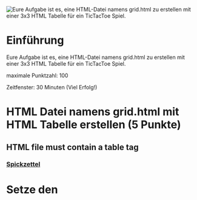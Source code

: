 ![Eure Aufgabe ist es, eine HTML-Datei namens grid.html zu erstellen mit einer 3x3 HTML Tabelle für ein TicTacToe Spiel.](https://upload.wikimedia.org/wikipedia/commons/thumb/3/32/Tic_tac_toe.svg/640px-Tic_tac_toe.svg.png)
# Einführung
Eure Aufgabe ist es, eine HTML-Datei namens grid.html zu erstellen mit einer 3x3 HTML Tabelle für ein TicTacToe Spiel.

maximale Punktzahl: 100

Zeitfenster: 30 Minuten (Viel Erfolg!)

# HTML Datei namens grid.html mit HTML Tabelle erstellen (5 Punkte)
## HTML file must contain a table tag

### [Spickzettel](https://www.w3schools.com/tags/tag_table.asp) 

# Setze den <title> Tag auf 'Welcome to TicTacToe' (5 Punkte)
## Set the title tag to 'Welcome to TicTacToe'

# Tabelle mit Tabellenüberschrift erstellen (10 Punkte)
## Include a table caption titled 'TicTacToe'

# Setze die ID der Tabelle auf 'game' (5 Punkte)
## Set the table ID to 'game'

### [Spickzettel](https://www.w3schools.com/html/html_id.asp) 

# HTML Tabelle um 9 Tabellenfelder erweitern (10 Punkte)
## Create nine cells within the table

# Jeweils pro Tabellenfeld einen <button> hinzufügen (15 Punkte)
## Place a button in each cell

### [Spickzettel](https://www.w3schools.com/tags/tag_button.asp) 

# Jeder Button sollte X anzeigen (20 Punkte)
## Place a button with 'X' in each cell

### [Spickzettel](https://www.w3schools.com/tags/tag_button.asp) 

# Benennen der IDs jedes Buttons von cell1 bis cell9 (20 Punkte)
## Assign unique IDs to each button

# Füge außerhalb der Tabelle eine Schaltfläche 'Play' mit der ID 'play' hinzu (10 Punkte)
## Include a 'Play' button with ID 'play' outside the table

